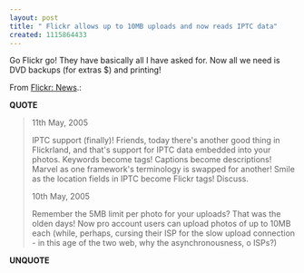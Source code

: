 ```yaml
---
layout: post
title: " Flickr allows up to 10MB uploads and now reads IPTC data"
created: 1115864433
---
```

<p>Go Flickr go! They have basically all I have asked for. Now all we need is DVD backups (for extras $) and printing!</p>
<p>From <a href="http://www.flickr.com/news.gne#159">Flickr: News</a>.:</p>
<p><b>QUOTE</b></p><blockquote>11th May, 2005

<p>IPTC support (finally)! Friends, today there's another good thing in Flickrland, and that's support for IPTC data embedded into your photos. Keywords become tags! Captions become descriptions! Marvel as one framework's terminology is swapped for another! Smile as the location fields in IPTC become Flickr tags! Discuss.</p>
<p>10th May, 2005
</p>
<p>Remember the 5MB limit per photo for your uploads? That was the olden days! Now pro account users can upload photos of up to 10MB each (while, perhaps, cursing their ISP for the slow upload connection - in this age of the two web, why the asynchronousness, o ISPs?)</p></blockquote><p><b>UNQUOTE</b></p>



